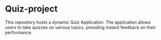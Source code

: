 # Quiz-project
This repository hosts a dynamic Quiz Application. The application allows users to take quizzes on various topics, providing instant feedback on their performance.
